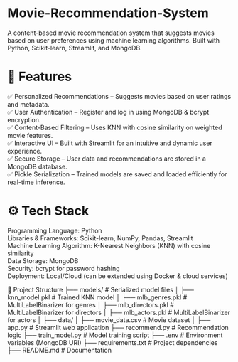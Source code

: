 # Movie-Recommendation-System
A content-based movie recommendation system that suggests movies based on user preferences using machine learning algorithms. Built with Python, Scikit-learn, Streamlit, and MongoDB.

# 🚀 Features
✅ Personalized Recommendations – Suggests movies based on user ratings and metadata. <br> ✅ User Authentication – Register and log in using MongoDB & bcrypt encryption.  <br> ✅ Content-Based Filtering – Uses KNN with cosine similarity on weighted movie features.  <br> ✅ Interactive UI – Built with Streamlit for an intuitive and dynamic user experience.  <br> ✅ Secure Storage – User data and recommendations are stored in a MongoDB database.  <br> ✅ Pickle Serialization – Trained models are saved and loaded efficiently for real-time inference.




# ⚙️ Tech Stack
Programming Language: Python <br> Libraries & Frameworks: Scikit-learn, NumPy, Pandas, Streamlit <br> Machine Learning Algorithm: K-Nearest Neighbors (KNN) with cosine similarity <br> Data Storage: MongoDB <br> Security: bcrypt for password hashing <br> Deployment: Local/Cloud (can be extended using Docker & cloud services)


📂 Project Structure
├── models/                   # Serialized model files
│   ├── knn_model.pkl         # Trained KNN model
│   ├── mlb_genres.pkl        # MultiLabelBinarizer for genres
│   ├── mlb_directors.pkl     # MultiLabelBinarizer for directors
│   ├── mlb_actors.pkl        # MultiLabelBinarizer for actors
│
├── data/
│   ├── movie_data.csv        # Movie dataset
│
├── app.py                    # Streamlit web application
├── recommend.py              # Recommendation logic
├── train_model.py            # Model training script
├── .env                      # Environment variables (MongoDB URI)
├── requirements.txt          # Project dependencies
├── README.md                 # Documentation

